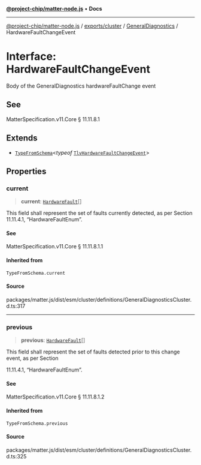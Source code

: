 [**@project-chip/matter-node.js**](../../../../../README.md) • **Docs**

***

[@project-chip/matter-node.js](../../../../../modules.md) / [exports/cluster](../../../README.md) / [GeneralDiagnostics](../README.md) / HardwareFaultChangeEvent

# Interface: HardwareFaultChangeEvent

Body of the GeneralDiagnostics hardwareFaultChange event

## See

MatterSpecification.v11.Core § 11.11.8.1

## Extends

- [`TypeFromSchema`](../../../../tlv/README.md#typefromschemas)\<*typeof* [`TlvHardwareFaultChangeEvent`](../README.md#tlvhardwarefaultchangeevent)\>

## Properties

### current

> **current**: [`HardwareFault`](../enumerations/HardwareFault.md)[]

This field shall represent the set of faults currently detected, as per Section 11.11.4.1,
“HardwareFaultEnum”.

#### See

MatterSpecification.v11.Core § 11.11.8.1.1

#### Inherited from

`TypeFromSchema.current`

#### Source

packages/matter.js/dist/esm/cluster/definitions/GeneralDiagnosticsCluster.d.ts:317

***

### previous

> **previous**: [`HardwareFault`](../enumerations/HardwareFault.md)[]

This field shall represent the set of faults detected prior to this change event, as per Section

11.11.4.1, “HardwareFaultEnum”.

#### See

MatterSpecification.v11.Core § 11.11.8.1.2

#### Inherited from

`TypeFromSchema.previous`

#### Source

packages/matter.js/dist/esm/cluster/definitions/GeneralDiagnosticsCluster.d.ts:325
